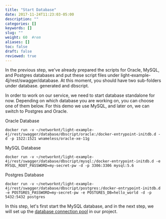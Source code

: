 ```yaml
---
title: "Start Database"
date: 2017-11-24T11:23:03-05:00
description: ""
categories: []
keywords: []
slug: ""
weight: 60	#rem
aliases: []
toc: false
draft: false
reviewed: true
---
```


In the previous step, we've already prepared the scripts for Oracle, MySQL, and Postgres databases and put these script files under light-example-4j/rest/swagger/database. At this moment, you should have two sub-folders under database. generated and dbscript.


In order to work on our service, we need to start database standalone for now. Depending on which database you are working on, you can choose one of them below. For this demo we use MySQL, and later on, we can switch to Postgres and Oracle.


Oracle Database

```
docker run -v ~/networknt/light-example-4j/rest/swagger/database/dbscript/oracle:/docker-entrypoint-initdb.d -d -p 1522:1521 wnameless/oracle-xe-11g
```

 
MySQL Database

```
docker run -v ~/networknt/light-example-4j/rest/swagger/database/dbscript/mysql:/docker-entrypoint-initdb.d -e MYSQL_ROOT_PASSWORD=my-secret-pw -d -p 3306:3306 mysql:5.6

```

Postgres Database

```
docker run -v ~/networknt/light-example-4j/rest/swagger/database/dbscript/postgres:/docker-entrypoint-initdb.d -e POSTGRES_PASSWORD=my-secret-pw -e POSTGRES_DB=hello_world -d -p 5432:5432 postgres

```

In this step, let's first start the MySQL database, and in the next step, we will set up the [database connection pool][] in our project.

[database connection pool]: /tutorial/rest/swagger/database/connection-pool/
 
